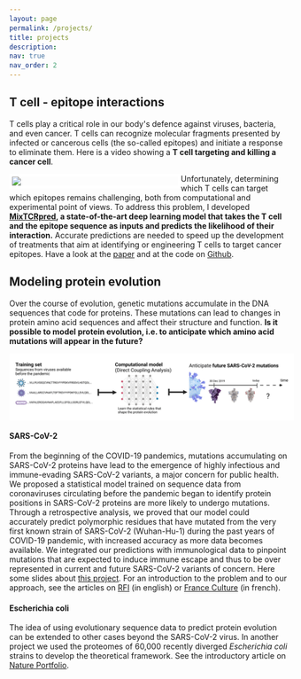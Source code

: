 ```yaml
---
layout: page
permalink: /projects/
title: projects
description: 
nav: true
nav_order: 2
---
```



## T cell - epitope interactions

T cells play a critical role in our body's defence against viruses, bacteria, and even cancer.
T cells can recognize molecular fragments presented by infected or cancerous cells (the so-called epitopes) and initiate a response to eliminate them. Here is a video showing a **T cell targeting and killing a cancer cell**.

<img align="left" src="../assets/img/t_cell_killing_cancer.gif" width="300" style="border: 5px solid white;">

Unfortunately, determining which T cells can target which epitopes remains challenging, both from
computational and experimental point of views. To address this problem, I developed **[MixTCRpred](https://github.com/GfellerLab/MixTCRpred), a state-of-the-art deep learning model that takes the T cell and the epitope sequence as inputs and predicts the likelihood of their
interaction.** Accurate predictions are needed to speed up the development of treatments that aim at identifying or engineering T cells to target cancer epitopes.
Have a look at the [paper](https://www.biorxiv.org/content/10.1101/2023.09.13.557561v1) and at the code on [Github](https://github.com/GfellerLab/MixTCRpred).

  
## Modeling protein evolution

Over the course of evolution, genetic mutations accumulate in the DNA sequences that code for proteins. These mutations can lead to changes in protein amino acid sequences and affect their structure and function.
**Is it possible to model protein evolution, i.e. to anticipate which amino acid mutations will appear in the future?**

<img align="center" src="../assets/img/dca_covid.png" width="800" style="border: 5px solid white;">

#### SARS-CoV-2
From the beginning of the COVID-19 pandemics, mutations accumulating on SARS-CoV-2 proteins have lead to the emergence of highly infectious
and immune-evading SARS-CoV-2 variants, a major concern for public health. 
We proposed a statistical model trained on sequence data from coronaviruses circulating before the pandemic began to identify protein positions in SARS-CoV-2 proteins are more likely to undergo mutations. 
Through a retrospective analysis, we proved
that our model could accurately predict polymorphic residues that have mutated from the very first
known strain of SARS-CoV-2 (Wuhan-Hu-1) during the past years of COVID-19 pandemic, with
increased accuracy as more data becomes available. We integrated our predictions with immunological
data to pinpoint mutations that are expected to induce immune escape and thus to be over represented
in current and future SARS-CoV-2 variants of concern. Here some slides about [this project](https://bevas-epfl.github.io/pdfs/Giancarlo_Croce.pdf).
For an introduction to the problem and to our approach, see the articles on [RFI](https://www.rfi.fr/en/science-and-technology/20220214-from-the-labs-french-scientists-predict-possible-covid-mutation-sites) (in english) or [France Culture](https://www.radiofrance.fr/franceculture/podcasts/le-journal-des-sciences/le-journal-des-sciences-du-jeudi-13-janvier-2022-7412422) (in french).

#### Escherichia coli
The idea of using evolutionary sequence data to predict protein evolution can be extended to other cases beyond the SARS-CoV-2 virus. In another project we used the proteomes of 60,000 recently diverged *Escherichia coli* strains to develop the theoretical framework.
See the introductory article on [Nature Portfolio](https://communities.springernature.com/posts/deciphering-polymorphism-in-e-coli). 

